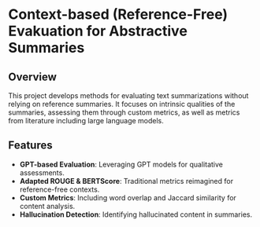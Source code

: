 # Context-based (Reference-Free) Evakuation for Abstractive Summaries

## Overview
This project develops methods for evaluating text summarizations without relying on reference summaries. It focuses on intrinsic qualities of the summaries, assessing them through custom metrics, as well as metrics from literature including large language models.

## Features
- **GPT-based Evaluation**: Leveraging GPT models for qualitative assessments.
- **Adapted ROUGE & BERTScore**: Traditional metrics reimagined for reference-free contexts.
- **Custom Metrics**: Including word overlap and Jaccard similarity for content analysis.
- **Hallucination Detection**: Identifying hallucinated content in summaries.